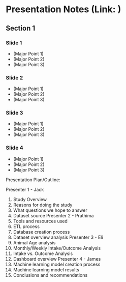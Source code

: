 # Presentation Notes (Link: )

## Section 1

### Slide 1
* (Major Point 1)
* (Major Point 2)
* (Major Point 3)

### Slide 2
* (Major Point 1)
* (Major Point 2)
* (Major Point 3)

### Slide 3
* (Major Point 1)
* (Major Point 2)
* (Major Point 3)

### Slide 4
* (Major Point 1)
* (Major Point 2)
* (Major Point 3)


Presentation Plan/Outline:

Presenter 1 - Jack
1. Study Overview
2. Reasons for doing the study
3. What questions we hope to answer
4. Dataset source
Presenter 2 - Prathima
5. Tools and resources used
6. ETL process
7. Database creation process
8. Dataset overview analysis
Presenter 3 - Eli
9. Animal Age analysis
10. Monthly/Weekly Intake/Outcome Analysis
11. Intake vs. Outcome Analysis
12. Dashboard overview
Presenter 4 - James
13. Machine learning model creation process
14. Machine learning model results
15. Conclusions and recommendations

